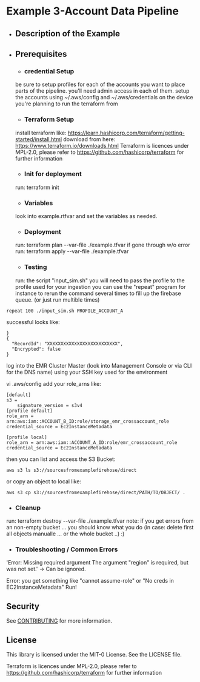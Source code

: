 # Example 3-Account Data Pipeline 

* ## Description of the Example 

* ## Prerequisites 
  * ### credential Setup
  be sure to setup profiles for each of the accounts you want to place parts of the pipeline. 
  you'll need admin access in each of them. setup the accounts using ~/.aws/config and ~/.aws/credentials
  on the device you're planning to run the terraform from

  * ### Terraform Setup
  install terraform like: https://learn.hashicorp.com/terraform/getting-started/install.html 
  download from here: https://www.terraform.io/downloads.html 
  Terraform is licences under MPL-2.0, please refer to https://github.com/hashicorp/terraform for further information

  * ### Init for deployment
  run: terraform init
  * ### Variables
  look into example.rtfvar and set the variables as needed. 
  * ### Deployment
  run: terraform plan --var-file ./example.tfvar
  if gone through w/o error
  run: terraform apply --var-file ./example.tfvar
  * ### Testing
  run: the script "input_sim.sh" 
  you will need to pass the profile to the profile used for your ingestion
    you can use  the "repeat" program for instance to rerun the command several times to fill up the firebase queue. (or just run multible times)

```
repeat 100 ./input_sim.sh PROFILE_ACCOUNT_A
```


successful looks like: 
  ```
}
{
    "RecordId": "XXXXXXXXXXXXXXXXXXXXXXXXXX",
    "Encrypted": false
}
  ```

  log into the EMR Cluster Master (look into Management Console or via CLI for the DNS name) using your SSH key used for the environment

  vi .aws/config 
add your role_arns like: 

```
[default]
s3 =
    signature_version = s3v4
[profile default]
role_arn = arn:aws:iam::ACCOUNT_B_ID:role/storage_emr_crossaccount_role
credential_source = Ec2InstanceMetadata

[profile local]
role_arn = arn:aws:iam::ACCOUNT_A_ID:role/emr_crossaccount_role
credential_source = Ec2InstanceMetadata
```
then you can list and access the S3 Bucket:

```
aws s3 ls s3://sourcesfromexamplefirehose/direct
```

or copy an object to local like: 
```
aws s3 cp s3://sourcesfromexamplefirehose/direct/PATH/TO/OBJECT/ .
```

  * ### Cleanup
  run: terraform destroy --var-file ./example.tfvar
  note: if you get errors from an non-empty bucket ... you should know what you do (in case: delete first all objects manualle ... or the whole bucket ..) :) 

  * ### Troubleshooting / Common Errors
  'Error: Missing required argument
  The argument "region" is required, but was not set.'
  -> Can be ignored.

  Error: you get something like "cannot assume-role" or "No creds in EC2InstanceMetadata" 
  Run! 

## Security

See [CONTRIBUTING](CONTRIBUTING.md#security-issue-notifications) for more information.

## License

This library is licensed under the MIT-0 License. See the LICENSE file.

Terraform is licences under MPL-2.0, please refer to https://github.com/hashicorp/terraform for further information